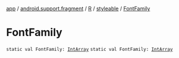 [app](../../../index.md) / [android.support.fragment](../../index.md) / [R](../index.md) / [styleable](index.md) / [FontFamily](.)

# FontFamily

`static val FontFamily: `[`IntArray`](https://kotlinlang.org/api/latest/jvm/stdlib/kotlin/-int-array/index.html)
`static val FontFamily: `[`IntArray`](https://kotlinlang.org/api/latest/jvm/stdlib/kotlin/-int-array/index.html)